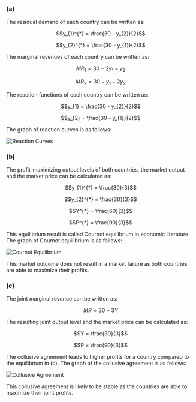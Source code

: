 

### (a)

The residual demand of each country can be written as:

$$y_{1}^{*} = \frac{30 - y_{2}}{2}$$

$$y_{2}^{*} = \frac{30 - y_{1}}{2}$$

The marginal revenues of each country can be written as:

$$MR_{1} = 30 - 2y_{1} - y_{2}$$

$$MR_{2} = 30 - y_{1} - 2y_{2}$$

The reaction functions of each country can be written as:


$$y_{1} = \frac{30 - y_{2}}{2}$$

$$y_{2} = \frac{30 - y_{1}}{2}$$

The graph of reaction curves is as follows:

![Reaction Curves](https://github.com/k-dubey/math-ee-solutions/blob/master/images/Reaction_Curves.png?raw=true)

### (b)

The profit-maximizing output levels of both countries, the market output and the market price can be calculated as:

$$y_{1}^{*} = \frac{30}{3}$$

$$y_{2}^{*} = \frac{30}{3}$$

$$Y^{*} = \frac{60}{3}$$

$$P^{*} = \frac{90}{3}$$

This equilibrium result is called Cournot equilibrium in economic literature. The graph of Cournot equilibrium is as follows:

![Cournot Equilibrium](https://github.com/k-dubey/math-ee-solutions/blob/master/images/Cournot_Equilibrium.png?raw=true)

This market outcome does not result in a market failure as both countries are able to maximize their profits.

### (c)

The joint marginal revenue can be written as:

$$MR = 30 - 3Y $$

The resulting joint output level and the market price can be calculated as:

$$Y = \frac{30}{3}$$

$$P = \frac{90}{3}$$

The collusive agreement leads to higher profits for a country compared to the equilibrium in (b). The graph of the collusive agreement is as follows:

![Collusive Agreement](https://github.com/k-dubey/math-ee-solutions/blob/master/images/Collusive_Agreement.png?raw=true)

This collusive agreement is likely to be stable as the countries are able to maximize their joint profits.